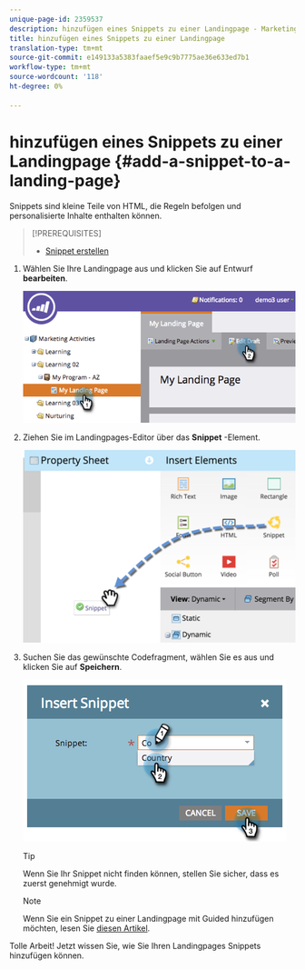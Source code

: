 ```yaml
---
unique-page-id: 2359537
description: hinzufügen eines Snippets zu einer Landingpage - Marketing Docs - Produktdokumentation
title: hinzufügen eines Snippets zu einer Landingpage
translation-type: tm+mt
source-git-commit: e149133a5383faaef5e9c9b7775ae36e633ed7b1
workflow-type: tm+mt
source-wordcount: '118'
ht-degree: 0%

---
```



# hinzufügen eines Snippets zu einer Landingpage {#add-a-snippet-to-a-landing-page}

Snippets sind kleine Teile von HTML, die Regeln befolgen und personalisierte Inhalte enthalten können.

>[!PREREQUISITES]
>
>* [Snippet erstellen](../../../../product-docs/personalization/segmentation-and-snippets/snippets/create-a-snippet.md)

>



1. Wählen Sie Ihre Landingpage aus und klicken Sie auf Entwurf **bearbeiten**.

   ![](assets/image2014-9-16-15-3a4-3a28.png)

1. Ziehen Sie im Landingpages-Editor über das **Snippet** -Element.

   ![](assets/image2015-5-21-12-3a46-3a34.png)

1. Suchen Sie das gewünschte Codefragment, wählen Sie es aus und klicken Sie auf **Speichern**.

   ![](assets/image2014-9-16-15-3a4-3a14.png)

   >[!TIP]
   >
   >Wenn Sie Ihr Snippet nicht finden können, stellen Sie sicher, dass es zuerst genehmigt wurde.

   >[!NOTE]
   >
   >Wenn Sie ein Snippet zu einer Landingpage mit Guided hinzufügen möchten, lesen Sie [diesen Artikel](https://docs.marketo.com/display/public/DOCS/Create+a+Guided+Landing+Page+Template).

Tolle Arbeit! Jetzt wissen Sie, wie Sie Ihren Landingpages Snippets hinzufügen können.
